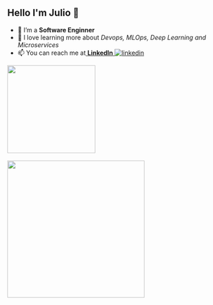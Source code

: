## Hello I'm Julio 👋

- 🔭 I’m a <b>Software Enginner</b>
- 🌱 I love learning more about <i>Devops, MLOps, Deep Learning and Microservices</i>
- 📫 You can reach me at<a href="www.linkedin.com/in/juliocnsouza"> <b>LinkedIn</b> <img src="https://i.stack.imgur.com/gVE0j.png" alt="linkedin"></a>

 <div>
  <a href="https://github.com/juliocnsouzadev">
  <img align="center" height="200em" src="https://github-readme-stats.vercel.app/api?username=juliocnsouzadev&show_icons=true&theme=dracula&include_all_commits=true&count_private=true"/>
  </a>
</div>
<br/>
<div>
  <img align="center" height="312em" src="https://github-readme-stats.vercel.app/api/top-langs/?username=juliocnsouzadev&langs_count=10&theme=dracula&hide=html,css,xslt&exclude_repo=_deprecated-data-engineering ,_deprecated-datascience,_deprecated_ic_stock_prices_indicator,_deprecated_datascience_from_scratch,_deprecated_datasciencecoursera,_dereprecated_datascience_puc&count_private=true&layout=compact"/>
</div>
<!--
**juliocnsouzadev/juliocnsouzadev** is a ✨ _special_ ✨ repository because its `README.md` (this file) appears on your GitHub profile.

Here are some ideas to get you started:

- 🔭 I’m currently working on ...
- 🌱 I’m currently learning ...
- 👯 I’m looking to collaborate on ...
- 🤔 I’m looking for help with ...
- 💬 Ask me about ...
- 📫 How to reach me: ...
- 😄 Pronouns: ...
- ⚡ Fun fact: ...
-->

